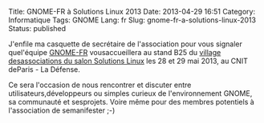 Title: GNOME-FR à Solutions Linux 2013
Date: 2013-04-29 16:51
Category: Informatique
Tags: GNOME
Lang: fr
Slug: gnome-fr-a-solutions-linux-2013
Status: published

J'enfile ma casquette de secrétaire de l'association pour vous signaler quel'équipe [GNOME-FR](http://www.gnomefr.org) vousaccueillera au stand B25 du [village desassociations du salon Solutions Linux](http://www.solutionslinux.fr/Le+village+associatif+_154_161.html) les 28 et 29 mai 2013, au CNIT deParis - La Défense.

Ce sera l'occasion de nous rencontrer et discuter entre utilisateurs,développeurs ou simples curieux de l'environnement GNOME, sa communauté et sesprojets. Voire même pour des membres potentiels à l'association de semanifester ;-)
